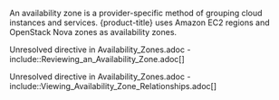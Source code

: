 An availability zone is a provider-specific method of grouping cloud
instances and services. {product-title} uses Amazon EC2 regions and
OpenStack Nova zones as availability zones.

Unresolved directive in Availability\_Zones.adoc -
include::Reviewing\_an\_Availability\_Zone.adoc\[\]

Unresolved directive in Availability\_Zones.adoc -
include::Viewing\_Availability\_Zone\_Relationships.adoc\[\]

